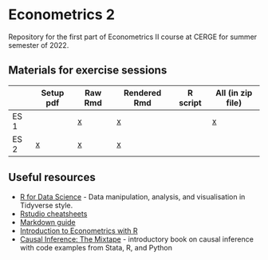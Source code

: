 # Econometrics 2
Repository for the first part of Econometrics II course at CERGE for summer semester of 2022.

## Materials for exercise sessions
<center>
  
  |    | Setup pdf | Raw Rmd | Rendered Rmd | R script | All (in zip file) |
  |------|-----------|---------|--------------|----------|-------------------|
  | ES 1 |        |   [x](https://github.com/martin-kosiik/econometrics-2-summer-2022/blob/main/ES1/ES1.Rmd)       |    [x](https://htmlpreview.github.io/?https://github.com/martin-kosiik/econometrics-2-summer-2022/blob/main/ES1/ES1.html)          |          |     [x](https://github.com/martin-kosiik/econometrics-2-summer-2022/blob/main/ES1/ES1.rar)              |
  | ES 2 |   [x](https://github.com/martin-kosiik/econometrics-2-summer-2022/blob/main/ES2/ES2_setup.pdf)     |   [x](https://github.com/martin-kosiik/econometrics-2-summer-2022/blob/main/ES2/ES2.rmd)       |    [x](https://htmlpreview.github.io/?https://github.com/martin-kosiik/econometrics-2-summer-2022/blob/main/ES2/ES2.html)          |          |              |

</center>
  
## Useful resources
- [R for Data Science](https://r4ds.had.co.nz/) - Data manipulation, analysis, and visualisation in Tidyverse style.
- [Rstudio cheatsheets](https://www.rstudio.com/resources/cheatsheets/)
- [Markdown guide](https://www.markdownguide.org/basic-syntax/)
- [Introduction to Econometrics with R](https://scpoecon.github.io/ScPoEconometrics/)
- [Causal Inference: The Mixtape](https://mixtape.scunning.com/) - introductory book on causal inference with code examples from Stata, R, and Python


